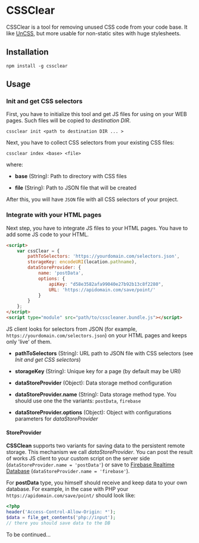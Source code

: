 # CSSClear

CSSClear is a tool for removing unused CSS code from your code base. It like [UnCSS](https://github.com/uncss/uncss), but more usable for non-static sites with huge stylesheets. 

## Installation

```shell
npm install -g cssclear
```

## Usage

### Init and get CSS selectors

First, you have to initialize this tool and get JS files for using on your WEB pages. Such files will be copied to *destination DIR*.

```shell
cssclear init <path to destination DIR ... >
```

Next, you have to collect CSS selectors from your existing CSS files:

```shell
cssclear index <base> <file>
```

where:
- **base** (String): Path to directory with CSS files

- **file** (String): Path to JSON file that will be created

After this, you will have `JSON` file with all CSS selectors of your project.

### Integrate with your HTML pages

Next step, you have to integrate JS files to your HTML pages. You have to add some JS code to your HTML. 

```html
<script>
    var cssClear = {
        pathToSelectors: 'https://yourdomain.com/selectors.json',
        storageKey: encodeURI(location.pathname),
        dataStoreProvider: {
            name: 'postData',
            options: {
                apiKey: "d58e3582afa99040e27b92b13c8f2280",
                URL: 'https://apidomain.com/save/point/'
            }
        }
    };
</script>
<script type="module" src="path/to/csscleaner.bundle.js"></script>
```

JS client looks for selectors from JSON (for example, `https://yourdomain.com/selectors.json`) on your HTML pages and keeps only 'live' of them.

- **pathToSelectors** (String): URL path to JSON file with CSS selectors (see *Init and get CSS selectors*)

- **storageKey** (String): Unique key for a page (by default may be URI)

- **dataStoreProvider** (Object): Data storage method configuration

- **dataStoreProvider.name** (String): Data storage method type. You should use one the the variants: `postData`, `firebase`

- **dataStoreProvider.options** (Object): Object with configurations parameters for *dataStoreProvider*

#### StoreProvider

**CSSClean** supports two variants for saving data to the persistent remote storage. This mechanism we call *dataStoreProvider*. You can post the result of works JS client to your custom script on the server side (`dataStoreProvider.name = 'postData'`) or save to [Firebase Realtime Database](https://firebase.google.com/docs/database/) (`dataStoreProvider.name = 'firebase'`).

For **postData** type, you himself should receive and keep data to your own database. For example, in the case with PHP your `https://apidomain.com/save/point/` should look like:

```php
<?php
header('Access-Control-Allow-Origin: *');
$data = file_get_contents('php://input');
// there you should save data to the DB
```






To be continued...
